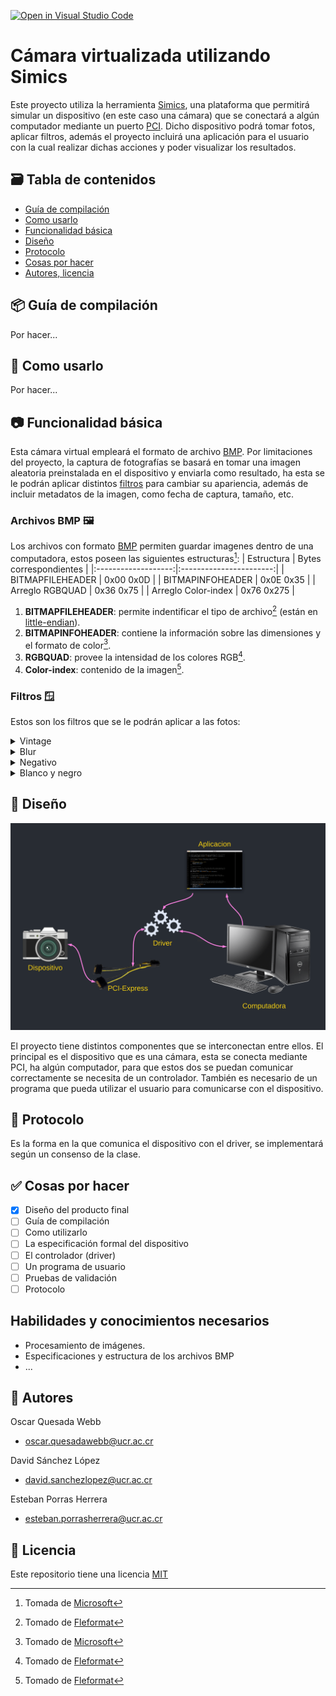 [![Open in Visual Studio Code](https://classroom.github.com/assets/open-in-vscode-c66648af7eb3fe8bc4f294546bfd86ef473780cde1dea487d3c4ff354943c9ae.svg)](https://classroom.github.com/online_ide?assignment_repo_id=7705717&assignment_repo_type=AssignmentRepo)


# Cámara virtualizada utilizando Simics
Este proyecto utiliza la herramienta [Simics](https://www.intel.com/content/www/us/en/developer/articles/tool/simics-simulator.html), una plataforma que permitirá simular un dispositivo (en este caso una cámara) que se conectará a algún computador mediante un puerto [PCI](https://pcisig.com/specifications). Dicho dispositivo podrá tomar fotos, aplicar filtros, además el proyecto incluirá una aplicación para el usuario con la cual realizar dichas acciones y poder visualizar los resultados.


## 🗃️ Tabla de contenidos
- [Guía de compilación](#-guía-de-compilación)
- [Como usarlo](#-como-usarlo)
- [Funcionalidad básica](#-funcionalidad-básica)
- [Diseño](#-diseño)
- [Protocolo](#-protocolo)
- [Cosas por hacer](#-cosas-por-hacer)
- [Autores, licencia](#-autores)


## 📦 Guía de compilación
Por hacer...


## 🚀 Como usarlo
Por hacer...


## 📷 Funcionalidad básica
Esta cámara virtual empleará el formato de archivo [BMP][1]. Por limitaciones del proyecto, la captura de fotografías se basará en tomar una imagen aleatoria preinstalada en el dispositivo y enviarla como resultado, ha esta se le podrán aplicar distintos [filtros](#filtros) para cambiar su apariencia, además de incluir metadatos de la imagen, como fecha de captura, tamaño, etc.

### Archivos BMP 🖼️
Los archivos con formato [BMP][1] permiten guardar imagenes dentro de una computadora, estos poseen las siguientes estructuras[^1]:
| Estructura          | Bytes correspondientes  |
|:-------------------:|:-----------------------:|
| BITMAPFILEHEADER    | 0x00 0x0D               |
| BITMAPINFOHEADER    | 0x0E 0x35               |
| Arreglo RGBQUAD     | 0x36 0x75               |
| Arreglo Color-index | 0x76 0x275              |  


1. **BITMAPFILEHEADER**: permite indentificar el tipo de archivo[^2] (están en [little-endian](https://www.techopedia.com/definition/12892/little-endian)).
2. **BITMAPINFOHEADER**: contiene la información sobre las dimensiones y el formato de color[^3].
3. **RGBQUAD**: provee la intensidad de los colores RGB[^2].
4. **Color-index**: contenido de la imagen[^2].

[^1]: Tomada de [Microsoft](https://docs.microsoft.com/en-us/windows/win32/gdi/bitmap-storage)
[^2]: Tomado de [Fleformat](https://docs.fileformat.com/image/bmp/)
[^3]: Tomado de [Microsoft](https://docs.microsoft.com/en-us/previous-versions//dd183376(v=vs.85))


### Filtros 🪟

Estos son los filtros que  se le podrán aplicar a las fotos:

[normal]: https://github.com/ECCIUCRLQ/proyecto-ode/blob/main/imagen_referencia_normal.jpg "Imagen de referencia normal"
[vintage]: https://github.com/ECCIUCRLQ/proyecto-ode/blob/main/imagen_referencia_vintage.jpg "Imagen de referencia con filtro vintage"
[blur]: https://github.com/ECCIUCRLQ/proyecto-ode/blob/main/imagen_referencia_blur.jpg "Imagen de referencia con filtro blur"
[negativo]: https://github.com/ECCIUCRLQ/proyecto-ode/blob/main/imagen_referencia_negativo.jpg "Imagen de referencia con filtro negativo"
[b&n]: https://github.com/ECCIUCRLQ/proyecto-ode/blob/main/imagen_referencia_b%26w.jpg "Imagen de referencia con filtro blanco y negro"

<details>
  <summary>Vintage</summary>
  
| ![alt text][normal] | ![alt text][vintage] |
|:-------------------:|:--------------------:|
  
  El filtro vintage le da una apariencia antigua a las fotos.
</details>

<details>
  <summary>Blur</summary>
  
| ![alt text][normal] | ![alt text][blur] |
|:-------------------:|:-----------------:|
  
  Este filtro genera un desenfoque artificial en toda la foto.
</details>

<details>
  <summary>Negativo</summary>
  
| ![alt text][normal] | ![alt text][negativo] |
|:-------------------:|:---------------------:|
  
  Con este filtro los blancos son tratados como negros y los negros como blancos.
</details>

<details>
  <summary>Blanco y negro</summary>
  
| ![alt text][normal] | ![alt text][b&n] |
|:-------------------:|:----------------:|
  
  Este filtro quita el color a las fotos.
</details>


## 🎨 Diseño
![alt text](https://github.com/ECCIUCRLQ/proyecto-ode/blob/main/dise%C3%B1o.png)


El proyecto tiene distintos componentes que se interconectan entre ellos. El principal es el dispositivo que es una cámara, esta se conecta mediante PCI, ha algún computador, para que estos dos se puedan comunicar correctamente se necesita de un controlador. También es necesario de un programa que pueda utilizar el usuario para comunicarse con el dispositivo.


## 🧮 Protocolo
Es la forma en la que comunica el dispositivo con el driver, se implementará según un consenso de la clase.
## ✅ Cosas por hacer
- [X] Diseño del producto final
- [ ] Guía de compilación
- [ ] Como utilizarlo
- [ ] La especificación formal del dispositivo
- [ ] El controlador (driver)
- [ ] Un programa de usuario
- [ ] Pruebas de validación 
- [ ] Protocolo

## Habilidades y conocimientos necesarios
- Procesamiento de imágenes.
- Especificaciones y estructura de los archivos BMP
- ...

## 👤 Autores
Oscar Quesada Webb
- oscar.quesadawebb@ucr.ac.cr


David Sánchez López
- david.sanchezlopez@ucr.ac.cr


Esteban Porras Herrera
- esteban.porrasherrera@ucr.ac.cr


## 📝 Licencia
Este repositorio tiene una licencia [MIT](LICENSE)

[1]: https://docs.microsoft.com/en-us/windows/win32/gdi/bitmaps
